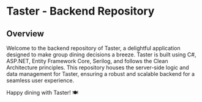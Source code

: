 # Taster - Backend Repository

## Overview
Welcome to the backend repository of Taster, a delightful application designed to make group dining decisions a breeze.
Taster is built using C#, ASP.NET, Entity Framework Core, Serilog, and follows the Clean Architecture principles.
This repository houses the server-side logic and data management for Taster, ensuring a robust and scalable backend for a seamless user experience.

Happy dining with Taster! 🍽️

